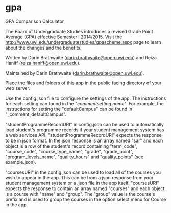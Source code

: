 gpa
===
GPA Comparison Calculator

The Board of Undergraduate Studies introduces a revised Grade Point Average (GPA) effective Semester I 2014/2015. Visit the http://www.uwi.edu/undergraduatestudies/gpascheme.aspx page to learn about the changes and the benefits.

Written by Darin Brathwaite (darin.brathwaite@open.uwi.edu) and Reiza Haniff (reiza.haniff@open.uwi.edu).

Maintained by Darin Brathwaite (darin.brathwaite@open.uwi.edu).

Place the files and folders of this app in the public facing directory of your web server.

Use the config.json file to configure the settings of the app. The instructions for each setting can found in the "_comment_*setting name*". For example, the instructions for setting the "defaultCampus" can be found in "_comment_defaultCampus".

"studentProgrammeRecordURI" in config.json can be used to automatically load student's programme records if your student management system has a web services API. "studentProgrammeRecordURI" expects the response to be in json format. In the json response is an array named "sar" and each object is a row of the student's record containing "term_code", "course_code", "course_type_name", "grade", "grade_point", "program_levels_name", "quality_hours" and "quality_points" (see example.json).

"coursesURI" in the config.json can be used to load all of the courses you wish to appear in the app. This can be from a json response from your student management system or a .json file in the app itself. "coursesURI" expects the response to contain an array named "courses" and each object is a course with "name" and "group". The "group" value is the course's prefix and is used to group the courses in the option select menu for Course in the app.
